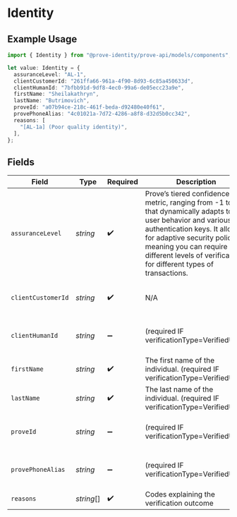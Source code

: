 # Identity

## Example Usage

```typescript
import { Identity } from "@prove-identity/prove-api/models/components";

let value: Identity = {
  assuranceLevel: "AL-1",
  clientCustomerId: "261ffa66-961a-4f90-8d93-6c85a450633d",
  clientHumanId: "7bfbb91d-9df8-4ec0-99a6-de05ecc23a9e",
  firstName: "Sheilakathryn",
  lastName: "Butrimovich",
  proveId: "a07b94ce-218c-461f-beda-d92480e40f61",
  provePhoneAlias: "4c01021a-7d72-4286-a8f8-d32d5b0cc342",
  reasons: [
    "[AL-1a] (Poor quality identity)",
  ],
};
```

## Fields

| Field                                                                                                                                                                                                                                                                     | Type                                                                                                                                                                                                                                                                      | Required                                                                                                                                                                                                                                                                  | Description                                                                                                                                                                                                                                                               | Example                                                                                                                                                                                                                                                                   |
| ------------------------------------------------------------------------------------------------------------------------------------------------------------------------------------------------------------------------------------------------------------------------- | ------------------------------------------------------------------------------------------------------------------------------------------------------------------------------------------------------------------------------------------------------------------------- | ------------------------------------------------------------------------------------------------------------------------------------------------------------------------------------------------------------------------------------------------------------------------- | ------------------------------------------------------------------------------------------------------------------------------------------------------------------------------------------------------------------------------------------------------------------------- | ------------------------------------------------------------------------------------------------------------------------------------------------------------------------------------------------------------------------------------------------------------------------- |
| `assuranceLevel`                                                                                                                                                                                                                                                          | *string*                                                                                                                                                                                                                                                                  | :heavy_check_mark:                                                                                                                                                                                                                                                        | Prove’s tiered confidence metric, ranging from -1 to 3, that dynamically adapts to user behavior and various authentication keys. It allows for adaptive security policies, meaning you can require different levels of verification for different types of transactions. | AL-1                                                                                                                                                                                                                                                                      |
| `clientCustomerId`                                                                                                                                                                                                                                                        | *string*                                                                                                                                                                                                                                                                  | :heavy_check_mark:                                                                                                                                                                                                                                                        | N/A                                                                                                                                                                                                                                                                       | 261ffa66-961a-4f90-8d93-6c85a450633d                                                                                                                                                                                                                                      |
| `clientHumanId`                                                                                                                                                                                                                                                           | *string*                                                                                                                                                                                                                                                                  | :heavy_minus_sign:                                                                                                                                                                                                                                                        | (required IF verificationType=VerifiedUser)                                                                                                                                                                                                                               | 7bfbb91d-9df8-4ec0-99a6-de05ecc23a9e                                                                                                                                                                                                                                      |
| `firstName`                                                                                                                                                                                                                                                               | *string*                                                                                                                                                                                                                                                                  | :heavy_check_mark:                                                                                                                                                                                                                                                        | The first name of the individual. (required IF verificationType=VerifiedUser)                                                                                                                                                                                             | Sheilakathryn                                                                                                                                                                                                                                                             |
| `lastName`                                                                                                                                                                                                                                                                | *string*                                                                                                                                                                                                                                                                  | :heavy_check_mark:                                                                                                                                                                                                                                                        | The last name of the individual. (required IF verificationType=VerifiedUser)                                                                                                                                                                                              | Butrimovich                                                                                                                                                                                                                                                               |
| `proveId`                                                                                                                                                                                                                                                                 | *string*                                                                                                                                                                                                                                                                  | :heavy_minus_sign:                                                                                                                                                                                                                                                        | (required IF verificationType=VerifiedUser)                                                                                                                                                                                                                               | a07b94ce-218c-461f-beda-d92480e40f61                                                                                                                                                                                                                                      |
| `provePhoneAlias`                                                                                                                                                                                                                                                         | *string*                                                                                                                                                                                                                                                                  | :heavy_minus_sign:                                                                                                                                                                                                                                                        | (required IF verificationType=VerifiedUser)                                                                                                                                                                                                                               | 4c01021a-7d72-4286-a8f8-d32d5b0cc342                                                                                                                                                                                                                                      |
| `reasons`                                                                                                                                                                                                                                                                 | *string*[]                                                                                                                                                                                                                                                                | :heavy_check_mark:                                                                                                                                                                                                                                                        | Codes explaining the verification outcome                                                                                                                                                                                                                                 | [AL-1a] (Poor quality identity)                                                                                                                                                                                                                                           |